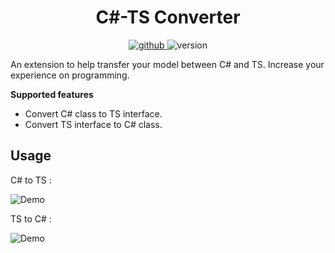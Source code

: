 <h1 align="center">
  C#-TS Converter
  <br>
</h1>
<p align="center">
    <a href="https://github.com/doquochao95/csharp2typescript">
        <img src="https://img.shields.io/badge/Github-logo?logo=github&color=%234f4f4f" alt="github">
    </a>
    <a>
        <img src="https://img.shields.io/badge/version-0.0.2-blue" alt="version">
    </a>
</p>

An extension to help transfer your model between C# and TS. Increase your experience on programming.

**Supported features**

- Convert C# class to TS interface.
- Convert TS interface to C# class.

## Usage

C# to TS :

![Demo](https://github.com/doquochao95/csharp2typescript/blob/main/images/cs2ts_demo.gif?raw=true)

TS to C# :

![Demo](https://github.com/doquochao95/csharp2typescript/blob/main/images/ts2cs_demo.gif?raw=true)
